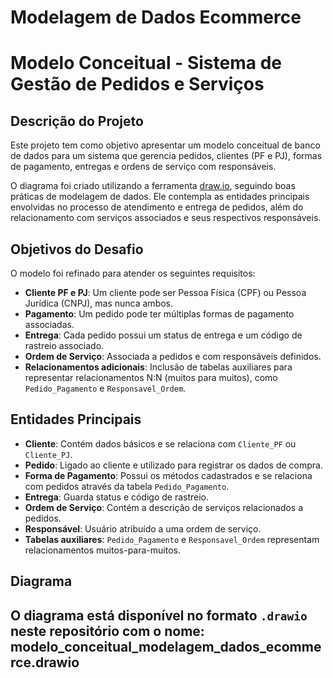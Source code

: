 # Modelagem de Dados Ecommerce
# Modelo Conceitual - Sistema de Gestão de Pedidos e Serviços

## Descrição do Projeto

Este projeto tem como objetivo apresentar um modelo conceitual de banco de dados para um sistema que gerencia pedidos, clientes (PF e PJ), formas de pagamento, entregas e ordens de serviço com responsáveis.

O diagrama foi criado utilizando a ferramenta [draw.io](https://draw.io), seguindo boas práticas de modelagem de dados. Ele contempla as entidades principais envolvidas no processo de atendimento e entrega de pedidos, além do relacionamento com serviços associados e seus respectivos responsáveis.

## Objetivos do Desafio

O modelo foi refinado para atender os seguintes requisitos:

- **Cliente PF e PJ**: Um cliente pode ser Pessoa Física (CPF) ou Pessoa Jurídica (CNPJ), mas nunca ambos.
- **Pagamento**: Um pedido pode ter múltiplas formas de pagamento associadas.
- **Entrega**: Cada pedido possui um status de entrega e um código de rastreio associado.
- **Ordem de Serviço**: Associada a pedidos e com responsáveis definidos.
- **Relacionamentos adicionais**: Inclusão de tabelas auxiliares para representar relacionamentos N:N (muitos para muitos), como `Pedido_Pagamento` e `Responsavel_Ordem`.

## Entidades Principais

- **Cliente**: Contém dados básicos e se relaciona com `Cliente_PF` ou `Cliente_PJ`.
- **Pedido**: Ligado ao cliente e utilizado para registrar os dados de compra.
- **Forma de Pagamento**: Possui os métodos cadastrados e se relaciona com pedidos através da tabela `Pedido_Pagamento`.
- **Entrega**: Guarda status e código de rastreio.
- **Ordem de Serviço**: Contém a descrição de serviços relacionados a pedidos.
- **Responsável**: Usuário atribuído a uma ordem de serviço.
- **Tabelas auxiliares**: `Pedido_Pagamento` e `Responsavel_Ordem` representam relacionamentos muitos-para-muitos.

## Diagrama

O diagrama está disponível no formato `.drawio` neste repositório com o nome:  
**modelo_conceitual_modelagem_dados_ecommerce.drawio**
---
